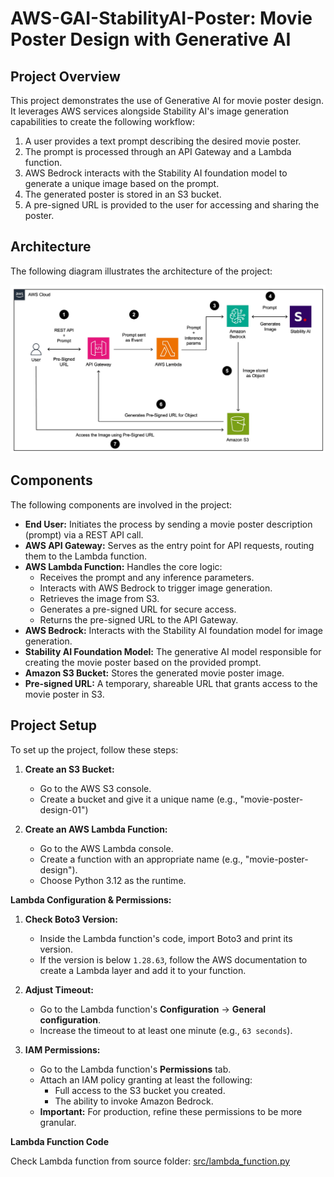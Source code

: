 # AWS-GAI-StabilityAI-Poster: Movie Poster Design with Generative AI

## Project Overview

This project demonstrates the use of Generative AI for movie poster design.  It leverages AWS services alongside Stability AI's image generation capabilities to create the following workflow:

1. A user provides a text prompt describing the desired movie poster.
2. The prompt is processed through an API Gateway and a Lambda function.
3. AWS Bedrock interacts with the Stability AI foundation model to generate a unique image based on the prompt.
4. The generated poster is stored in an S3 bucket.
5. A pre-signed URL is provided to the user for accessing and sharing the poster.

## Architecture

The following diagram illustrates the architecture of the project:

<img src="./docs/movie_poster_design_architecture.jpg" alt="Architecture Diagram" width="600">

## Components

The following components are involved in the project:

* **End User:** Initiates the process by sending a movie poster description (prompt) via a REST API call.
* **AWS API Gateway:** Serves as the entry point for API requests, routing them to the Lambda function. 
* **AWS Lambda Function:**  Handles the core logic:
    * Receives the prompt and any inference parameters.
    * Interacts with AWS Bedrock to trigger image generation.
    * Retrieves the image from S3.
    * Generates a pre-signed URL for secure access.
    * Returns the pre-signed URL to the API Gateway.
* **AWS Bedrock:** Interacts with the Stability AI foundation model for image generation.
* **Stability AI Foundation Model:** The generative AI model responsible for creating the movie poster based on the provided prompt.
* **Amazon S3 Bucket:** Stores the generated movie poster image. 
* **Pre-signed URL:** A temporary, shareable URL that grants access to the movie poster in S3.

## Project Setup

To set up the project, follow these steps:

1. **Create an S3 Bucket:**
   * Go to the AWS S3 console.
   * Create a bucket and give it a unique name (e.g., "movie-poster-design-01")

2. **Create an AWS Lambda Function:**
   * Go to the AWS Lambda console.
   * Create a function with an appropriate name (e.g., "movie-poster-design").
   * Choose Python 3.12 as the runtime.

**Lambda Configuration & Permissions:**

1. **Check Boto3 Version:**
   * Inside the Lambda function's code, import Boto3 and print its version.
   * If the version is below `1.28.63`, follow the AWS documentation to create a Lambda layer and add it to your function.  

2. **Adjust Timeout:**
   * Go to the Lambda function's **Configuration** -> **General configuration**.
   * Increase the timeout to at least one minute (e.g., `63 seconds`).

3. **IAM Permissions:**
   * Go to the Lambda function's **Permissions** tab.
   * Attach an IAM policy granting at least the following:
     * Full access to the S3 bucket you created.
     * The ability to invoke Amazon Bedrock.
   * **Important:** For production, refine these permissions to be more granular.

**Lambda Function Code**

Check Lambda function from source folder: [src/lambda_function.py](src/lambda_function.py)
